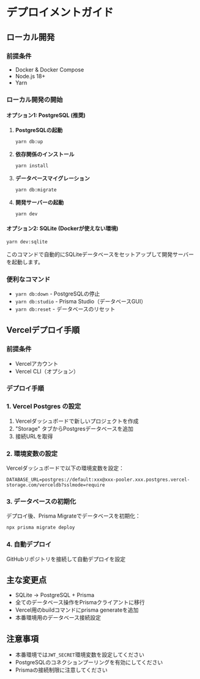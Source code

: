 # デプロイメントガイド

## ローカル開発

### 前提条件
- Docker & Docker Compose
- Node.js 18+
- Yarn

### ローカル開発の開始

#### オプション1: PostgreSQL (推奨)

1. **PostgreSQLの起動**
   ```bash
   yarn db:up
   ```

2. **依存関係のインストール**
   ```bash
   yarn install
   ```

3. **データベースマイグレーション**
   ```bash
   yarn db:migrate
   ```

4. **開発サーバーの起動**
   ```bash
   yarn dev
   ```

#### オプション2: SQLite (Dockerが使えない環境)

```bash
yarn dev:sqlite
```

このコマンドで自動的にSQLiteデータベースをセットアップして開発サーバーを起動します。

### 便利なコマンド
- `yarn db:down` - PostgreSQLの停止
- `yarn db:studio` - Prisma Studio（データベースGUI）
- `yarn db:reset` - データベースのリセット

## Vercelデプロイ手順

### 前提条件
- Vercelアカウント
- Vercel CLI（オプション）

### デプロイ手順

### 1. Vercel Postgres の設定

1. Vercelダッシュボードで新しいプロジェクトを作成
2. "Storage" タブからPostgresデータベースを追加
3. 接続URLを取得

### 2. 環境変数の設定

Vercelダッシュボードで以下の環境変数を設定：

```
DATABASE_URL=postgres://default:xxx@xxx-pooler.xxx.postgres.vercel-storage.com/verceldb?sslmode=require
```

### 3. データベースの初期化

デプロイ後、Prisma Migrateでデータベースを初期化：

```bash
npx prisma migrate deploy
```

### 4. 自動デプロイ

GitHubリポジトリを接続して自動デプロイを設定

## 主な変更点

- SQLite → PostgreSQL + Prisma
- 全てのデータベース操作をPrismaクライアントに移行
- Vercel用のbuildコマンドにprisma generateを追加
- 本番環境用のデータベース接続設定

## 注意事項

- 本番環境では`JWT_SECRET`環境変数を設定してください
- PostgreSQLのコネクションプーリングを有効にしてください
- Prismaの接続制限に注意してください